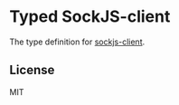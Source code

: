 # Typed SockJS-client

The type definition for [sockjs-client](https://github.com/sockjs/sockjs-client).

## License

MIT
